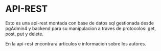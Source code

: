 # API-REST
Esto es una api-rest montada con base de datos sql gestionada desde pgAdmin4 y backend para su manipulacion a traves de protocolos: get, post, put y delete.

En la api-rest encontrara articulos e informacion sobre los autores.